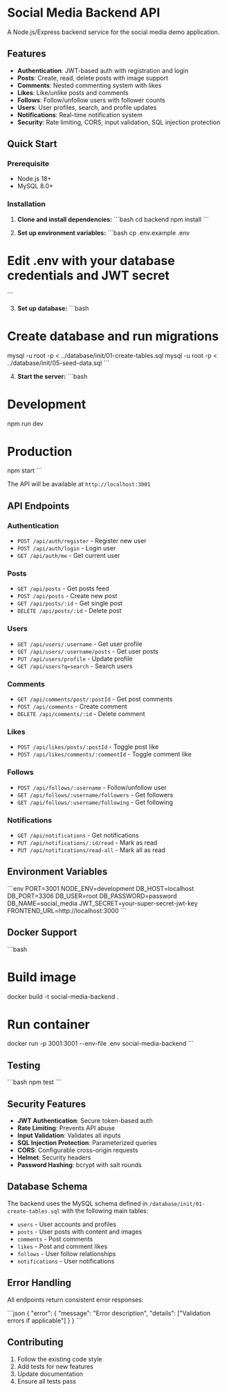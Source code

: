 # Social Media Backend API

A Node.js/Express backend service for the social media demo application.

## Features

- **Authentication**: JWT-based auth with registration and login
- **Posts**: Create, read, delete posts with image support
- **Comments**: Nested commenting system with likes
- **Likes**: Like/unlike posts and comments
- **Follows**: Follow/unfollow users with follower counts
- **Users**: User profiles, search, and profile updates
- **Notifications**: Real-time notification system
- **Security**: Rate limiting, CORS, input validation, SQL injection protection

## Quick Start

### Prerequisite
- Node.js 18+
- MySQL 8.0+

### Installation

1. **Clone and install dependencies:**
\`\`\`bash
cd backend
npm install
\`\`\`

2. **Set up environment variables:**
\`\`\`bash
cp .env.example .env
# Edit .env with your database credentials and JWT secret
\`\`\`

3. **Set up database:**
\`\`\`bash
# Create database and run migrations
mysql -u root -p < ../database/init/01-create-tables.sql
mysql -u root -p < ../database/init/05-seed-data.sql
\`\`\`

4. **Start the server:**
\`\`\`bash
# Development
npm run dev

# Production
npm start
\`\`\`

The API will be available at `http://localhost:3001`

## API Endpoints

### Authentication
- `POST /api/auth/register` - Register new user
- `POST /api/auth/login` - Login user
- `GET /api/auth/me` - Get current user

### Posts
- `GET /api/posts` - Get posts feed
- `POST /api/posts` - Create new post
- `GET /api/posts/:id` - Get single post
- `DELETE /api/posts/:id` - Delete post

### Users
- `GET /api/users/:username` - Get user profile
- `GET /api/users/:username/posts` - Get user posts
- `PUT /api/users/profile` - Update profile
- `GET /api/users?q=search` - Search users

### Comments
- `GET /api/comments/post/:postId` - Get post comments
- `POST /api/comments` - Create comment
- `DELETE /api/comments/:id` - Delete comment

### Likes
- `POST /api/likes/posts/:postId` - Toggle post like
- `POST /api/likes/comments/:commentId` - Toggle comment like

### Follows
- `POST /api/follows/:username` - Follow/unfollow user
- `GET /api/follows/:username/followers` - Get followers
- `GET /api/follows/:username/following` - Get following

### Notifications
- `GET /api/notifications` - Get notifications
- `PUT /api/notifications/:id/read` - Mark as read
- `PUT /api/notifications/read-all` - Mark all as read

## Environment Variables

\`\`\`env
PORT=3001
NODE_ENV=development
DB_HOST=localhost
DB_PORT=3306
DB_USER=root
DB_PASSWORD=password
DB_NAME=social_media
JWT_SECRET=your-super-secret-jwt-key
FRONTEND_URL=http://localhost:3000
\`\`\`

## Docker Support

\`\`\`bash
# Build image
docker build -t social-media-backend .

# Run container
docker run -p 3001:3001 --env-file .env social-media-backend
\`\`\`

## Testing

\`\`\`bash
npm test
\`\`\`

## Security Features

- **JWT Authentication**: Secure token-based auth
- **Rate Limiting**: Prevents API abuse
- **Input Validation**: Validates all inputs
- **SQL Injection Protection**: Parameterized queries
- **CORS**: Configurable cross-origin requests
- **Helmet**: Security headers
- **Password Hashing**: bcrypt with salt rounds

## Database Schema

The backend uses the MySQL schema defined in `/database/init/01-create-tables.sql` with the following main tables:

- `users` - User accounts and profiles
- `posts` - User posts with content and images
- `comments` - Post comments
- `likes` - Post and comment likes
- `follows` - User follow relationships
- `notifications` - User notifications

## Error Handling

All endpoints return consistent error responses:

\`\`\`json
{
  "error": {
    "message": "Error description",
    "details": ["Validation errors if applicable"]
  }
}
\`\`\`

## Contributing

1. Follow the existing code style
2. Add tests for new features
3. Update documentation
4. Ensure all tests pass
